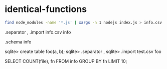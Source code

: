 # identical-functions
```bash
find node_modules -name '*.js' | xargs -n 1 nodejs index.js > info.csv
```


.separator ,
.import info.csv info

.schema info


sqlite> create table foo(a, b);
sqlite> .separator ,
sqlite> .import test.csv foo


SELECT COUNT(file), fn
FROM info
GROUP BY fn LIMIT 10;